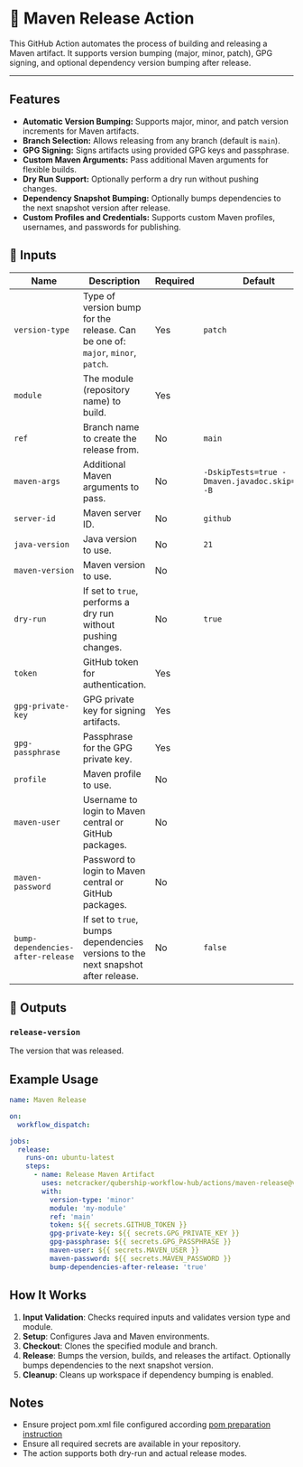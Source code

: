# 🚀 Maven Release Action

This GitHub Action automates the process of building and releasing a Maven artifact. It supports version bumping (major, minor, patch), GPG signing, and optional dependency version bumping after release.

---

## Features

- **Automatic Version Bumping:** Supports major, minor, and patch version increments for Maven artifacts.
- **Branch Selection:** Allows releasing from any branch (default is `main`).
- **GPG Signing:** Signs artifacts using provided GPG keys and passphrase.
- **Custom Maven Arguments:** Pass additional Maven arguments for flexible builds.
- **Dry Run Support:** Optionally perform a dry run without pushing changes.
- **Dependency Snapshot Bumping:** Optionally bumps dependencies to the next snapshot version after release.
- **Custom Profiles and Credentials:** Supports custom Maven profiles, usernames, and passwords for publishing.

## 📌 Inputs

| Name                        | Description                                                                                       | Required | Default                                                    |
|-----------------------------|---------------------------------------------------------------------------------------------------|----------|------------------------------------------------------------|
| `version-type`              | Type of version bump for the release. Can be one of: `major`, `minor`, `patch`.                  | Yes      | `patch`                                                    |
| `module`                    | The module (repository name) to build.                                                            | Yes      |                                                            |
| `ref`                       | Branch name to create the release from.                                                           | No       | `main`                                                     |
| `maven-args`                | Additional Maven arguments to pass.                                                               | No       | `-DskipTests=true -Dmaven.javadoc.skip=true -B`            |
| `server-id`                 | Maven server ID.                                                                                  | No       | `github`                                                   |
| `java-version`              | Java version to use.                                                                              | No       | `21`                                                       |
| `maven-version`             | Maven version to use.                                                                             | No       |                                                            |
| `dry-run`                   | If set to `true`, performs a dry run without pushing changes.                                     | No       | `true`                                                     |
| `token`                     | GitHub token for authentication.                                                                  | Yes      |                                                            |
| `gpg-private-key`           | GPG private key for signing artifacts.                                                            | Yes      |                                                            |
| `gpg-passphrase`            | Passphrase for the GPG private key.                                                               | Yes      |                                                            |
| `profile`                   | Maven profile to use.                                                                             | No       |                                                            |
| `maven-user`                | Username to login to Maven central or GitHub packages.                                            | No       |                                                            |
| `maven-password`            | Password to login to Maven central or GitHub packages.                                            | No       |                                                            |
| `bump-dependencies-after-release` | If set to `true`, bumps dependencies versions to the next snapshot after release.         | No       | `false`                                                    |

## 📌 Outputs

### `release-version`

The version that was released.

## Example Usage

```yaml
name: Maven Release

on:
  workflow_dispatch:

jobs:
  release:
    runs-on: ubuntu-latest
    steps:
      - name: Release Maven Artifact
        uses: netcracker/qubership-workflow-hub/actions/maven-release@v2.0.0
        with:
          version-type: 'minor'
          module: 'my-module'
          ref: 'main'
          token: ${{ secrets.GITHUB_TOKEN }}
          gpg-private-key: ${{ secrets.GPG_PRIVATE_KEY }}
          gpg-passphrase: ${{ secrets.GPG_PASSPHRASE }}
          maven-user: ${{ secrets.MAVEN_USER }}
          maven-password: ${{ secrets.MAVEN_PASSWORD }}
          bump-dependencies-after-release: 'true'
```

## How It Works

1. **Input Validation**: Checks required inputs and validates version type and module.
2. **Setup**: Configures Java and Maven environments.
3. **Checkout**: Clones the specified module and branch.
4. **Release**: Bumps the version, builds, and releases the artifact. Optionally bumps dependencies to the next snapshot version.
5. **Cleanup**: Cleans up workspace if dependency bumping is enabled.

## Notes

- Ensure project pom.xml file configured according [pom preparation instruction](https://github.com/Netcracker/.github/blob/main/docs/maven-publish-pom-preparation_doc.md)
- Ensure all required secrets are available in your repository.
- The action supports both dry-run and actual release modes.
